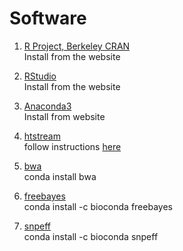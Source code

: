 # Software

1. [R Project, Berkeley CRAN](https://www.r-project.org/)  
  Install from the website

2. [RStudio](https://www.rstudio.com/products/rstudio/download/#download)  
  Install from the website

3. [Anaconda3](https://www.anaconda.com/distribution/#download-section)  
  Install from website

4. [htstream](https://ibest.github.io/HTStream/)  
  follow instructions [here](https://ibest.github.io/HTStream/#Installation)

5. [bwa](https://bioconda.github.io/recipes/bwa/README.html)  
  conda install bwa

6. [freebayes](https://anaconda.org/bioconda/freebayes)  
  conda install -c bioconda freebayes

7. [snpeff](https://anaconda.org/bioconda/snpeff)  
  conda install -c bioconda snpeff
